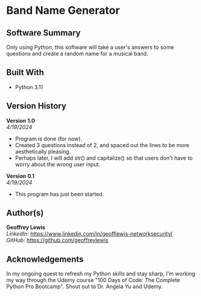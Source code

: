 # Band Name Generator

## Software Summary

Only using Python, this software will take a user's answers to some questions and create a random name for a musical band.

## Built With

* Python 3.11

## Version History

**Version 1.0**  
*4/19/2024*  
* Program is done (for now).
* Created 3 questions instead of 2, and spaced out the lines to be more aesthetically pleasing.
* Perhaps later, I will add str() and capitalize() so that users don't have to worry about the wrong user input.  

**Version 0.1**  
*4/19/2024*  
* This program has just been started.

## Author(s)

**Geoffrey Lewis**    
*LinkedIn:* https://www.linkedin.com/in/geofflewis-networksecurity/  
*GitHub:* https://github.com/geoffreylewis

## Acknowledgements

In my ongoing quest to refresh my Python skills and stay sharp, I'm working my way through the Udemy course "100 Days of Code: The Complete Python Pro Bootcamp".  Shout out to Dr. Angela Yu and Udemy.

